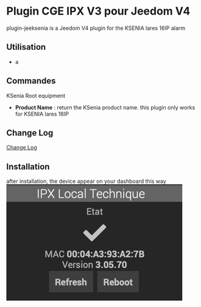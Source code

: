 # Plugin CGE IPX V3 pour Jeedom V4 

plugin-jeeksenia is a Jeedom V4 plugin for the KSENIA lares 16IP alarm



## Utilisation

- a 

## Commandes

KSenia Root equipment
- **Product Name** : return the KSenia product name. this plugin only works for KSENIA lares 16IP

## Change Log

[Change Log](changelog.md)

## Installation

after installation, the device appear on your dashboard this way
![ipxdevice](../images/kseniadevice.png)
